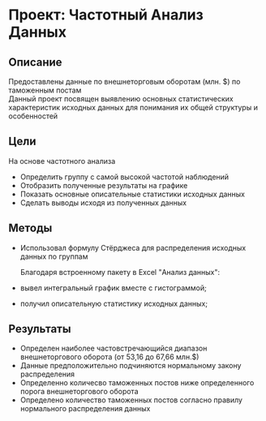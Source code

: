 # Проект: Частотный Анализ Данных
## Описание
Предоставлены данные по внешнеторговым оборотам (млн. $) по таможенным постам  
Данный проект посвящен выявлению основных статистических характеристик исходных данных для понимания их общей структуры и особенностей

## Цели
На основе частотного анализа
- Определить группу с самой высокой частотой наблюдений
- Отобразить полученные результаты на графике
- Показать основные описательные статистики исходных данных
- Сделать выводы исходя из полученных данных


## Методы
- Использовал формулу Стёрджеса для распределения исходных данных по группам
  
  Благодаря встроенному пакету в Excel "Анализ данных":
- вывел интегральный график вместе с гистограммой;
- получил описательную статистику исходных данных; 


## Результаты
- Определен наиболее частовстречающийся диапазон внешнеторгового оборота (от 53,16 до 67,66 млн.$)
- Данные предположительно подчиняются нормальному закону распределения
- Определенно количесво таможенных постов ниже определенного порога внешнеторгового оборота
- Определено количество таможенных постов согласно правилу нормального распределения данных

